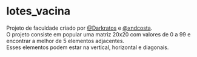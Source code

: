 # lotes_vacina
Projeto de faculdade criado por [@Darkratos](https://github.com/Darkratos) e [@xndcosta](https://github.com/xndcosta).  
O projeto consiste em popular uma matriz 20x20 com valores de 0 a 99 e encontrar a melhor de 5 elementos adjacentes.  
Esses elementos podem estar na vertical, horizontal e diagonais.  
